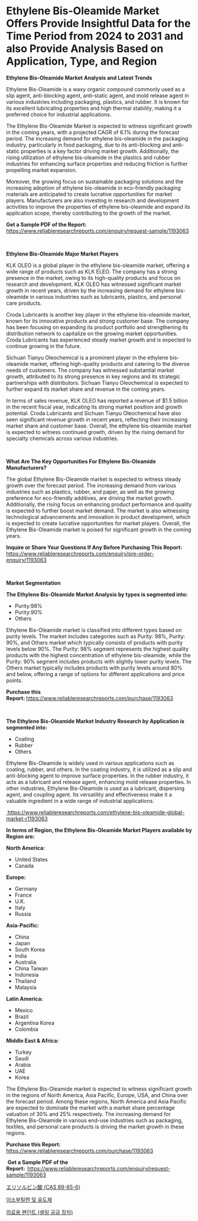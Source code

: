 <p><h1>Ethylene Bis-Oleamide Market Offers Provide Insightful Data for the Time Period from 2024 to 2031 and also Provide Analysis Based on Application, Type, and Region</h1></p><p><strong>Ethylene Bis-Oleamide Market Analysis and Latest Trends</strong></p>
<p><p>Ethylene Bis-Oleamide is a waxy organic compound commonly used as a slip agent, anti-blocking agent, anti-static agent, and mold release agent in various industries including packaging, plastics, and rubber. It is known for its excellent lubricating properties and high thermal stability, making it a preferred choice for industrial applications.</p><p>The Ethylene Bis-Oleamide Market is expected to witness significant growth in the coming years, with a projected CAGR of 6.1% during the forecast period. The increasing demand for ethylene bis-oleamide in the packaging industry, particularly in food packaging, due to its anti-blocking and anti-static properties is a key factor driving market growth. Additionally, the rising utilization of ethylene bis-oleamide in the plastics and rubber industries for enhancing surface properties and reducing friction is further propelling market expansion.</p><p>Moreover, the growing focus on sustainable packaging solutions and the increasing adoption of ethylene bis-oleamide in eco-friendly packaging materials are anticipated to create lucrative opportunities for market players. Manufacturers are also investing in research and development activities to improve the properties of ethylene bis-oleamide and expand its application scope, thereby contributing to the growth of the market.</p></p>
<p><strong>Get a Sample PDF of the Report:&nbsp;</strong> <a href="https://www.reliableresearchreports.com/enquiry/request-sample/1193063">https://www.reliableresearchreports.com/enquiry/request-sample/1193063</a></p>
<p>&nbsp;</p>
<p><strong>Ethylene Bis-Oleamide Major Market Players</strong></p>
<p><p>KLK OLEO is a global player in the ethylene bis-oleamide market, offering a wide range of products such as KLK ELEO. The company has a strong presence in the market, owing to its high-quality products and focus on research and development. KLK OLEO has witnessed significant market growth in recent years, driven by the increasing demand for ethylene bis-oleamide in various industries such as lubricants, plastics, and personal care products.</p><p>Croda Lubricants is another key player in the ethylene bis-oleamide market, known for its innovative products and strong customer base. The company has been focusing on expanding its product portfolio and strengthening its distribution network to capitalize on the growing market opportunities. Croda Lubricants has experienced steady market growth and is expected to continue growing in the future.</p><p>Sichuan Tianyu Oleochemical is a prominent player in the ethylene bis-oleamide market, offering high-quality products and catering to the diverse needs of customers. The company has witnessed substantial market growth, attributed to its strong presence in key regions and its strategic partnerships with distributors. Sichuan Tianyu Oleochemical is expected to further expand its market share and revenue in the coming years.</p><p>In terms of sales revenue, KLK OLEO has reported a revenue of $1.5 billion in the recent fiscal year, indicating its strong market position and growth potential. Croda Lubricants and Sichuan Tianyu Oleochemical have also seen significant revenue growth in recent years, reflecting their increasing market share and customer base. Overall, the ethylene bis-oleamide market is expected to witness continued growth, driven by the rising demand for specialty chemicals across various industries.</p></p>
<p>&nbsp;</p>
<p><strong>What Are The Key Opportunities For Ethylene Bis-Oleamide Manufacturers?</strong></p>
<p><p>The global Ethylene Bis-Oleamide market is expected to witness steady growth over the forecast period. The increasing demand from various industries such as plastics, rubber, and paper, as well as the growing preference for eco-friendly additives, are driving the market growth. Additionally, the rising focus on enhancing product performance and quality is expected to further boost market demand. The market is also witnessing technological advancements and innovation in product development, which is expected to create lucrative opportunities for market players. Overall, the Ethylene Bis-Oleamide market is poised for significant growth in the coming years.</p></p>
<p><strong>Inquire or Share Your Questions If Any Before Purchasing This Report:</strong> <a href="https://www.reliableresearchreports.com/enquiry/pre-order-enquiry/1193063">https://www.reliableresearchreports.com/enquiry/pre-order-enquiry/1193063</a></p>
<p>&nbsp;</p>
<p><strong>Market Segmentation</strong></p>
<p><strong>The Ethylene Bis-Oleamide Market Analysis by types is segmented into:</strong></p>
<p><ul><li>Purity:98%</li><li>Purity:90%</li><li>Others</li></ul></p>
<p><p>Ethylene Bis-Oleamide market is classified into different types based on purity levels. The market includes categories such as Purity: 98%, Purity: 90%, and Others market which typically consists of products with purity levels below 90%. The Purity: 98% segment represents the highest quality products with the highest concentration of ethylene bis-oleamide, while the Purity: 90% segment includes products with slightly lower purity levels. The Others market typically includes products with purity levels around 80% and below, offering a range of options for different applications and price points.</p></p>
<p><strong>Purchase this Report:&nbsp;</strong><a href="https://www.reliableresearchreports.com/purchase/1193063">https://www.reliableresearchreports.com/purchase/1193063</a></p>
<p>&nbsp;</p>
<p><strong>The Ethylene Bis-Oleamide Market Industry Research by Application is segmented into:</strong></p>
<p><ul><li>Coating</li><li>Rubber</li><li>Others</li></ul></p>
<p><p>Ethylene Bis-Oleamide is widely used in various applications such as coating, rubber, and others. In the coating industry, it is utilized as a slip and anti-blocking agent to improve surface properties. In the rubber industry, it acts as a lubricant and release agent, enhancing mold release properties. In other industries, Ethylene Bis-Oleamide is used as a lubricant, dispersing agent, and coupling agent. Its versatility and effectiveness make it a valuable ingredient in a wide range of industrial applications.</p></p>
<p><a href="https://www.reliableresearchreports.com/ethylene-bis-oleamide-global-market-r1193063">&nbsp;https://www.reliableresearchreports.com/ethylene-bis-oleamide-global-market-r1193063</a></p>
<p><strong>In terms of Region, the Ethylene Bis-Oleamide Market Players available by Region are:</strong></p>
<p>
    <p> <strong> North America: </strong>
        <ul>
            <li>United States</li>
            <li>Canada</li>
        </ul>
        </p> 
    <p> <strong> Europe: </strong>
        <ul>
            <li>Germany</li>
            <li>France</li>
            <li>U.K.</li>
            <li>Italy</li>
            <li>Russia</li>
        </ul>
        </p> 
    <p> <strong> Asia-Pacific: </strong>
        <ul>
            <li>China</li>
            <li>Japan</li>
            <li>South Korea</li>
            <li>India</li>
            <li>Australia</li>
            <li>China Taiwan</li>
            <li>Indonesia</li>
            <li>Thailand</li>
            <li>Malaysia</li>
        </ul>
        </p> 
    <p> <strong> Latin America: </strong>
        <ul>
            <li>Mexico</li>
            <li>Brazil</li>
            <li>Argentina Korea</li>
            <li>Colombia</li>
        </ul>
        </p> 
    <p> <strong> Middle East & Africa: </strong>
        <ul>
            <li>Turkey</li>
            <li>Saudi</li>
            <li>Arabia</li>
            <li>UAE</li>
            <li>Korea</li>
        </ul>
    </p>
    </p>
<p><p>The Ethylene Bis-Oleamide market is expected to witness significant growth in the regions of North America, Asia Pacific, Europe, USA, and China over the forecast period. Among these regions, North America and Asia Pacific are expected to dominate the market with a market share percentage valuation of 30% and 25% respectively. The increasing demand for Ethylene Bis-Oleamide in various end-use industries such as packaging, textiles, and personal care products is driving the market growth in these regions.</p></p>
<p><strong>Purchase this Report: </strong><a href="https://www.reliableresearchreports.com/purchase/1193063">https://www.reliableresearchreports.com/purchase/1193063</a></p>
<p>&nbsp;<strong>Get a Sample PDF of the Report:&nbsp;&nbsp;</strong><a href="https://www.reliableresearchreports.com/enquiry/request-sample/1193063">https://www.reliableresearchreports.com/enquiry/request-sample/1193063</a></p>
<p><strong></strong></p>
<p><p><a href="https://medium.com/@amandasantosxavier51/%E3%82%A8%E3%83%AA%E3%82%BD%E3%83%AB%E3%83%93%E3%83%B3%E9%85%B8-cas-89-65-6-%E5%B8%82%E5%A0%B4-%E5%B8%82%E5%A0%B4cagr-%E5%B8%82%E5%A0%B4%E3%83%88%E3%83%AC%E3%83%B3%E3%83%89-%E3%81%8A%E3%82%88%E3%81%B3%E6%88%90%E9%95%B7%E6%88%A6%E7%95%A5%E3%81%AB%E9%96%A2%E3%81%99%E3%82%8B%E6%83%85%E5%A0%B1-2a7cc090bd46">エリソルビン酸 (CAS 89-65-6)</a></p><p><a href="https://medium.com/@jonatanjast1928/%EC%9D%B4%EC%86%8C%EB%B6%80%ED%8B%B8%EB%A0%8C-%EB%B0%8F-%ED%98%95%EC%83%9D%EB%AC%BC-%EC%8B%9C%EC%9E%A5-%EC%A0%90%EC%9C%A0%EC%9C%A8-%EB%B3%80%ED%99%94-%EB%B0%8F-%EC%8B%9C%EC%9E%A5-%EC%84%B1%EC%9E%A5-%ED%8A%B8%EB%A0%8C%EB%93%9C-2024-2031-de54bde51e61">이소부틸렌 및 유도체</a></p><p><a href="https://medium.com/@delaneywill28/%EC%9D%98%EB%A3%8C-%ED%8E%9C%EB%8D%98%ED%8A%B8-%EC%B2%9C%EC%9E%A5-%EA%B3%B5%EA%B8%89-%EC%9E%A5%EC%B9%98-%EC%8B%9C%EC%9E%A5-%EB%B6%84%EC%84%9D-%EA%B7%B8-cagr-%EC%8B%9C%EC%9E%A5-%EC%84%B8%EB%B6%84%ED%99%94-%EB%B0%8F-%EA%B8%80%EB%A1%9C%EB%B2%8C-%EC%82%B0%EC%97%85-%EA%B0%9C%EC%9A%94-fe5c8ed5cefd">의료용 펜던트 (셀링 공급 장치)</a></p></p>